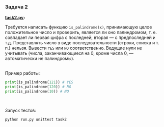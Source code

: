 ### Задача 2

<b> [task2.py](./task2.py): </b><br>

Требуется написать функцию `is_palindrome(x)`, принимающую целое положительное число и проверить, является ли оно палиндромом, т. е. совпадает ли первая цифра с последней, вторая — с предпоследней и т.д. Представлять число в виде последовательности (строки, списка и т. п.) нельзя. Вывести `YES` или `NO` соответственно. Ведущие нули не учитывать (числа, заканчивающиеся на 0, кроме числа 0, — автоматически не палиндромы). <br><br>

Пример работы:
```python
print(is_palindrome(121)) # YES
print(is_palindrome(120)) # NO
print(is_palindrome(10)) # NO
```
<br>

Запуск тестов:
```bash
python run.py unittest task2
```